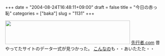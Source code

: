 +++
date = "2004-08-24T16:48:11+09:00"
draft = false
title = "今日の赤っ恥"
categories = ["baka"]
slug = "1131"
+++

<img src="http://ieiriblog.jugem.jp/?image=4011" width="400" height="77" alt="" class="pict" />
<a href="http://ieiri.jp/senkousya" target="_blank">先行者.com</a>
昔やってたサイトのデータ一式が見つかった。
<a href="http://ieiri.jp/img/mashi.jpg" target="_blank">こんなの</a>も・・あいたたた・・
